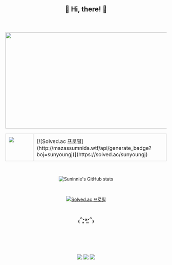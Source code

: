 <div align="center">

<br/>

:seedling: **Hi, there!** :seedling:
<br/>
<br/>
---
<br/>

<a href="https://www.gitanimals.org/en_US?utm_medium=image&utm_source=sunninne&utm_content=farm">
<img
  src="https://render.gitanimals.org/farms/sunninne"
  width="600"
  height="300"
/>
</a>

<br/>


<table>
<tr>
<td style="border: 1px solid #ddd; border-radius: 10px; padding: 10px; vertical-align: top; padding-right: 60px;">
  <img src="https://github-readme-stats.vercel.app/api?username=sunninnie&show_icons=true&bg_color=ffffff&title_color=000000&text_color=000000&icon_color=000000&hide_border=true" />
</td>
<td style="border: 1px solid #ddd; border-radius: 10px; padding: 10px; vertical-align: top;">
  [![Solved.ac 프로필](http://mazassumnida.wtf/api/generate_badge?boj=sunyoungj)](https://solved.ac/sunyoungj)
</td>
</tr>
</table>

<br/>

![Suninnie's GitHub stats](https://github-readme-stats.vercel.app/api?username=Suninnie&show_icons=true&theme=onedark)

<br/>

[![Solved.ac 프로필](http://mazassumnida.wtf/api/generate_badge?boj=sunyoungj)](https://solved.ac/sunyoungj)

₍ᵔ·͈༝·͈ᵔ₎
<br/>
<br/>
---
<br/>

<img src="https://img.shields.io/badge/java-007396?style=for-the-badge&logo=java&logoColor=white"> <img src="https://img.shields.io/badge/spring-6DB33F?style=for-the-badge&logo=spring&logoColor=white"> <img src="https://img.shields.io/badge/github-181717?style=for-the-badge&logo=github&logoColor=white">

</div>
